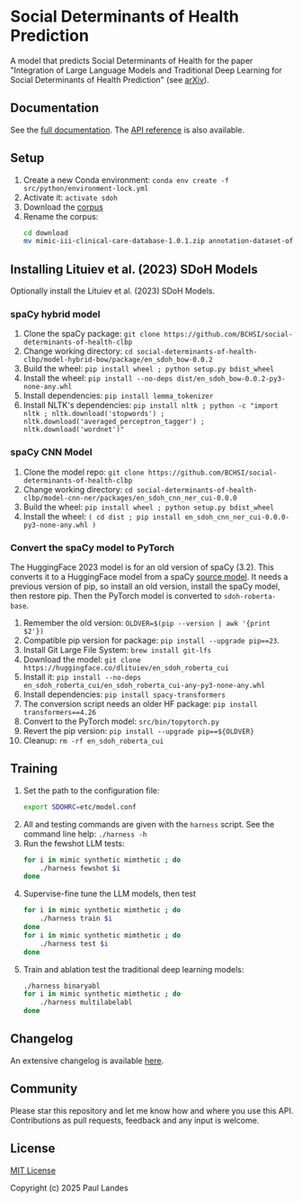 # Social Determinants of Health Prediction

A model that predicts Social Determinants of Health for the paper "Integration
of Large Language Models and Traditional Deep Learning for Social Determinants
of Health Prediction" (see [arXiv]).


## Documentation

See the [full documentation](https://sunlabuiuc.github.io/sdoh/index.html).
The [API reference](https://sunlabuiuc.github.io/sdoh/api.html) is also
available.


## Setup

1. Create a new Conda environment: `conda env create -f src/python/environment-lock.yml`
1. Activate it: `activate sdoh`
1. Download the [corpus]
1. Rename the corpus:
   ```bash
   cd download
   mv mimic-iii-clinical-care-database-1.0.1.zip annotation-dataset-of-social-determinants-of-health-from-mimic-iii-clinical-care-database-1.0.1.zip
   ```

## Installing Lituiev et al. (2023) SDoH Models

Optionally install the Lituiev et al. (2023) SDoH Models.


### spaCy hybrid model

1. Clone the spaCy package: `git clone https://github.com/BCHSI/social-determinants-of-health-clbp`
1. Change working directory: `cd social-determinants-of-health-clbp/model-hybrid-bow/package/en_sdoh_bow-0.0.2`
1. Build the wheel: `pip install wheel ; python setup.py bdist_wheel`
1. Install the wheel: `pip install --no-deps dist/en_sdoh_bow-0.0.2-py3-none-any.whl`
1. Install dependencies: `pip install lemma_tokenizer`
1. Install NLTK's dependencies: `pip install nltk ; python -c "import nltk ; nltk.download('stopwords') ; nltk.download('averaged_perceptron_tagger') ; nltk.download('wordnet')"`


### spaCy CNN Model

1. Clone the model repo: `git clone https://github.com/BCHSI/social-determinants-of-health-clbp`
1. Change working directory: `cd social-determinants-of-health-clbp/model-cnn-ner/packages/en_sdoh_cnn_ner_cui-0.0.0`
1. Build the wheel: `pip install wheel ; python setup.py bdist_wheel`
1. Install the wheel: `( cd dist ; pip install en_sdoh_cnn_ner_cui-0.0.0-py3-none-any.whl )`


### Convert the spaCy model to PyTorch

The HuggingFace 2023 model is for an old version of spaCy (3.2).  This converts
it to a HuggingFace model from a spaCy [source model].  It needs a previous
version of pip, so install an old version, install the spaCy model, then
restore pip.  Then the PyTorch model is converted to `sdoh-roberta-base`.

1. Remember the old version: `OLDVER=$(pip --version | awk '{print $2'})`
1. Compatible pip version for package: `pip install --upgrade pip==23`.
1. Install Git Large File System: `brew install git-lfs`
1. Download the model: `git clone https://huggingface.co/dlituiev/en_sdoh_roberta_cui`
1. Install it: `pip install --no-deps en_sdoh_roberta_cui/en_sdoh_roberta_cui-any-py3-none-any.whl`
1. Install dependencies: `pip install spacy-transformers`
1. The conversion script needs an older HF package: `pip install transformers==4.26`
1. Convert to the PyTorch model: `src/bin/topytorch.py`
1. Revert the pip version: `pip install --upgrade pip==${OLDVER}`
1. Cleanup: `rm -rf en_sdoh_roberta_cui`


## Training

1. Set the path to the configuration file:
   ```bash
   export SDOHRC=etc/model.conf
   ```
1. All and testing commands are given with the `harness` script. See the
   command line help: `./harness -h`
1. Run the fewshot LLM tests:
   ```bash
   for i in mimic synthetic mimthetic ; do
       ./harness fewshot $i
   done
   ```
1. Supervise-fine tune the LLM models, then test
   ```bash
   for i in mimic synthetic mimthetic ; do
       ./harness train $i
   done
   for i in mimic synthetic mimthetic ; do
       ./harness test $i
   done
   ```
1. Train and ablation test the traditional deep learning models:
   ```bash
   ./harness binaryabl
   for i in mimic synthetic mimthetic ; do
       ./harness multilabelabl
   done
   ```


## Changelog

An extensive changelog is available [here](CHANGELOG.md).


## Community

Please star this repository and let me know how and where you use this API.
Contributions as pull requests, feedback and any input is welcome.


## License

[MIT License](LICENSE.md)

Copyright (c) 2025 Paul Landes


<!-- links -->
[corpus]: https://physionet.org/content/annotation-dataset-sdoh/1.0.1/
[source model]: https://github.com/BCHSI/social-determinants-of-health-clbp
[arXiv]: http://arxiv.org/abs/2505.04655
